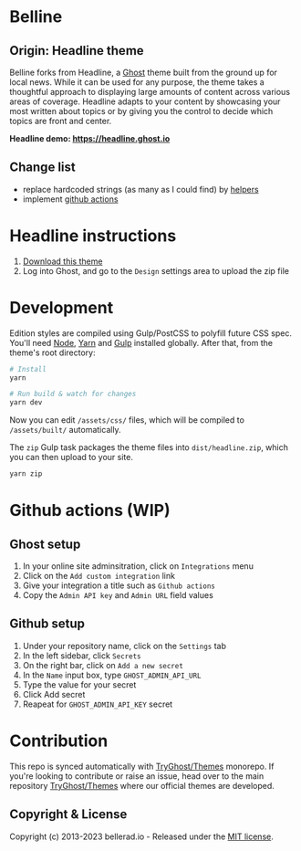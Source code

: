 # Belline

## Origin: Headline theme 
Belline forks from Headline, a [Ghost](https://github.com/TryGhost/Ghost) theme built from the ground up for local news. While it can be used for any purpose, the theme takes a thoughtful approach to displaying large amounts of content across various areas of coverage. Headline adapts to your content by showcasing your most written about topics or by giving you the control to decide which topics are front and center.

**Headline demo: https://headline.ghost.io**

## Change list
- replace hardcoded strings (as many as I could find) by [helpers](https://ghost.org/docs/themes/helpers/translate/)
- implement [github actions](#Github-actions-(WIP))

# Headline instructions

1. [Download this theme](https://github.com/TryGhost/Headline/archive/main.zip)
2. Log into Ghost, and go to the `Design` settings area to upload the zip file

# Development

Edition styles are compiled using Gulp/PostCSS to polyfill future CSS spec. You'll need [Node](https://nodejs.org/), [Yarn](https://yarnpkg.com/) and [Gulp](https://gulpjs.com) installed globally. After that, from the theme's root directory:

```bash
# Install
yarn

# Run build & watch for changes
yarn dev
```

Now you can edit `/assets/css/` files, which will be compiled to `/assets/built/` automatically.

The `zip` Gulp task packages the theme files into `dist/headline.zip`, which you can then upload to your site.

```bash
yarn zip
```

# Github actions (WIP)

## Ghost setup

1. In your online site adminsitration, click on `Integrations` menu
2. Click on the `Add custom integration` link
3. Give your integration a title such as `Github actions`
4. Copy the `Admin API key` and `Admin URL` field values 

## Github setup

1. Under your repository name, click on the `Settings` tab
2. In the left sidebar, click `Secrets`
3. On the right bar, click on `Add a new secret`
4. In the `Name` input box, type `GHOST_ADMIN_API_URL`
5. Type the value for your secret
6. Click Add secret
7. Reapeat for `GHOST_ADMIN_API_KEY` secret

# Contribution

This repo is synced automatically with [TryGhost/Themes](https://github.com/TryGhost/Themes) monorepo. If you're looking to contribute or raise an issue, head over to the main repository [TryGhost/Themes](https://github.com/TryGhost/Themes) where our official themes are developed.

## Copyright & License

Copyright (c) 2013-2023 bellerad.io - Released under the [MIT license](LICENSE).
